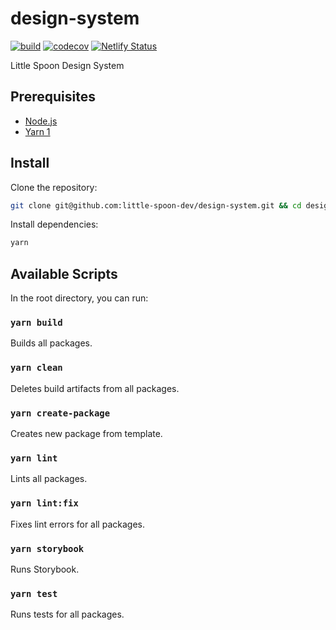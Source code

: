 # design-system

[![build](https://github.com/little-spoon-dev/design-system/actions/workflows/build.yml/badge.svg)](https://github.com/little-spoon-dev/design-system/actions/workflows/build.yml)
[![codecov](https://codecov.io/gh/little-spoon-dev/design-system/branch/master/graph/badge.svg?token=5BRD6U9NFW)](https://codecov.io/gh/little-spoon-dev/design-system)
[![Netlify Status](https://api.netlify.com/api/v1/badges/73b0e1a1-3d16-4987-a05b-cac84e07acfa/deploy-status)](https://app.netlify.com/sites/littlespoon/deploys)

Little Spoon Design System

## Prerequisites

- [Node.js](https://nodejs.org/)
- [Yarn 1](https://classic.yarnpkg.com/)

## Install

Clone the repository:

```sh
git clone git@github.com:little-spoon-dev/design-system.git && cd design-system
```

Install dependencies:

```sh
yarn
```

## Available Scripts

In the root directory, you can run:

### `yarn build`

Builds all packages.

### `yarn clean`

Deletes build artifacts from all packages.

### `yarn create-package`

Creates new package from template.

### `yarn lint`

Lints all packages.

### `yarn lint:fix`

Fixes lint errors for all packages.

### `yarn storybook`

Runs Storybook.

### `yarn test`

Runs tests for all packages.
